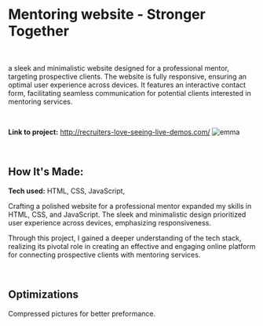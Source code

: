 # Mentoring website - Stronger Together

&nbsp;

a sleek and minimalistic website designed for a professional
mentor, targeting prospective clients. The website is fully responsive, ensuring an optimal user experience across devices. 
It features an interactive contact form, facilitating seamless communication for potential clients interested in mentoring services.

&nbsp;

**Link to project:** http://recruiters-love-seeing-live-demos.com/
![emma](https://github.com/kev-er/stronger-together-mentoring/assets/81853888/e2d8be36-88b8-4f0d-9442-e585213da045)

&nbsp;

## How It's Made:

**Tech used:** HTML, CSS, JavaScript,

Crafting a polished website for a professional mentor expanded my skills in HTML, CSS, and JavaScript. The sleek and minimalistic design prioritized user experience across devices, emphasizing responsiveness.

Through this project, I gained a deeper understanding of the tech stack, realizing its pivotal role in creating an effective and engaging online platform for connecting prospective clients with mentoring services.

&nbsp;

## Optimizations

Compressed pictures for better preformance. 





